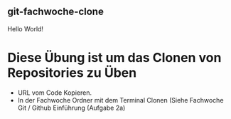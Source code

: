 ## git-fachwoche-clone

Hello World! 


# Diese Übung ist um das Clonen von Repositories zu Üben

- URL vom Code Kopieren.
- In der Fachwoche Ordner mit dem Terminal Clonen (Siehe Fachwoche Git / Github Einführung (Aufgabe 2a)
